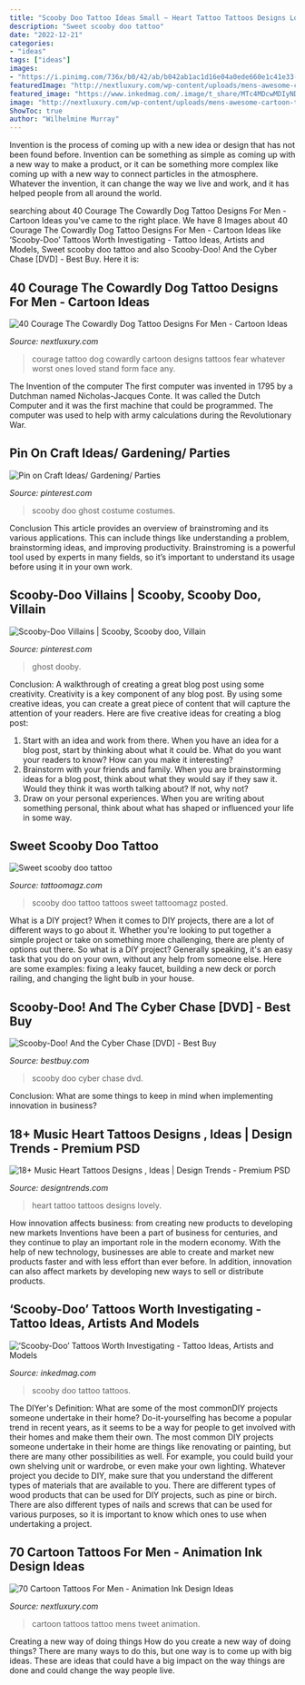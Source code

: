 ```yaml
---
title: "Scooby Doo Tattoo Ideas Small ~ Heart Tattoo Tattoos Designs Lovely"
description: "Sweet scooby doo tattoo"
date: "2022-12-21"
categories:
- "ideas"
tags: ["ideas"]
images:
- "https://i.pinimg.com/736x/b0/42/ab/b042ab1ac1d16e04a0ede660e1c41e33--scooby-doo-knight.jpg"
featuredImage: "http://nextluxury.com/wp-content/uploads/mens-awesome-cartoon-tattoo-ideas.jpg"
featured_image: "https://www.inkedmag.com/.image/t_share/MTc4MDcwMDIyNDI4NTY3MTQ5/new-project.png"
image: "http://nextluxury.com/wp-content/uploads/mens-awesome-cartoon-tattoo-ideas.jpg"
ShowToc: true
author: "Wilhelmine Murray"
---
```



Invention is the process of coming up with a new idea or design that has not been found before. Invention can be something as simple as coming up with a new way to make a product, or it can be something more complex like coming up with a new way to connect particles in the atmosphere. Whatever the invention, it can change the way we live and work, and it has helped people from all around the world.

	

		
searching about 40 Courage The Cowardly Dog Tattoo Designs For Men - Cartoon Ideas you've came to the right place. We have 8 Images about 40 Courage The Cowardly Dog Tattoo Designs For Men - Cartoon Ideas like ‘Scooby-Doo’ Tattoos Worth Investigating - Tattoo Ideas, Artists and Models, Sweet scooby doo tattoo and also Scooby-Doo! And the Cyber Chase [DVD] - Best Buy. Here it is:
		
    
## 40 Courage The Cowardly Dog Tattoo Designs For Men - Cartoon Ideas

<img loading=lazy src="http://nextluxury.com/wp-content/uploads/cool-male-courage-the-cowardly-dog-tattoo-designs.jpg" onerror="this.onerror=null;this.src='https://tse2.mm.bing.net/th?id=OIP.yIytFObv4WkmuBs1hIHI7QHaHa&amp;pid=15.1';" alt="40 Courage The Cowardly Dog Tattoo Designs For Men - Cartoon Ideas">

_Source: nextluxury.com_

>courage tattoo dog cowardly cartoon designs tattoos fear whatever worst ones loved stand form face any. 

	

The Invention of the computer
The first computer was invented in 1795 by a Dutchman named Nicholas-Jacques Conte. It was called the Dutch Computer and it was the first machine that could be programmed. The computer was used to help with army calculations during the Revolutionary War.

    
## Pin On Craft Ideas/ Gardening/ Parties

<img loading=lazy src="https://i.pinimg.com/736x/ed/8b/32/ed8b3241274831afc793cc99e492fef3--scooby-doo-costumes-ghost-costumes.jpg" onerror="this.onerror=null;this.src='https://tse4.mm.bing.net/th?id=OIP.RkxZWP4kk4De-x85ls79SAEsDH&amp;pid=15.1';" alt="Pin on Craft Ideas/ Gardening/ Parties">

_Source: pinterest.com_

>scooby doo ghost costume costumes. 

	

Conclusion
This article provides an overview of brainstroming and its various applications. This can include things like understanding a problem, brainstorming ideas, and improving productivity. Brainstroming is a powerful tool used by experts in many fields, so it’s important to understand its usage before using it in your own work.

    
## Scooby-Doo Villains | Scooby, Scooby Doo, Villain

<img loading=lazy src="https://i.pinimg.com/736x/b0/42/ab/b042ab1ac1d16e04a0ede660e1c41e33--scooby-doo-knight.jpg" onerror="this.onerror=null;this.src='https://tse1.mm.bing.net/th?id=OIP.gEPIn1UIYsfj4ivF1YV_dgHaFj&amp;pid=15.1';" alt="Scooby-Doo Villains | Scooby, Scooby doo, Villain">

_Source: pinterest.com_

>ghost dooby. 

	

Conclusion: A walkthrough of creating a great blog post using some creativity.
Creativity is a key component of any blog post. By using some creative ideas, you can create a great piece of content that will capture the attention of your readers. Here are five creative ideas for creating a blog post: 
1. Start with an idea and work from there. When you have an idea for a blog post, start by thinking about what it could be. What do you want your readers to know? How can you make it interesting? 
2. Brainstorm with your friends and family. When you are brainstorming ideas for a blog post, think about what they would say if they saw it. Would they think it was worth talking about? If not, why not? 
3. Draw on your personal experiences. When you are writing about something personal, think about what has shaped or influenced your life in some way.

    
## Sweet Scooby Doo Tattoo

<img loading=lazy src="http://tattoomagz.com/wp-content/uploads/Sweet-scooby-doo-tattoo-900x675.jpg" onerror="this.onerror=null;this.src='https://tse1.mm.bing.net/th?id=OIP.ZvNgv1zXbwL05ejXpUQIQgHaFj&amp;pid=15.1';" alt="Sweet scooby doo tattoo">

_Source: tattoomagz.com_

>scooby doo tattoo tattoos sweet tattoomagz posted. 

	

What is a DIY project?
When it comes to DIY projects, there are a lot of different ways to go about it. Whether you're looking to put together a simple project or take on something more challenging, there are plenty of options out there. So what is a DIY project? Generally speaking, it's an easy task that you do on your own, without any help from someone else. Here are some examples: fixing a leaky faucet, building a new deck or porch railing, and changing the light bulb in your house.

    
## Scooby-Doo! And The Cyber Chase [DVD] - Best Buy

<img loading=lazy src="https://pisces.bbystatic.com/image2/BestBuy_US/images/products/1411/14115352_so.jpg" onerror="this.onerror=null;this.src='https://tse3.mm.bing.net/th?id=OIP.0bfPPSmVGM7WAJQWtyz75AHaKl&amp;pid=15.1';" alt="Scooby-Doo! And the Cyber Chase [DVD] - Best Buy">

_Source: bestbuy.com_

>scooby doo cyber chase dvd. 

	

Conclusion: What are some things to keep in mind when implementing innovation in business?
 

    
## 18+ Music Heart Tattoos Designs , Ideas | Design Trends - Premium PSD

<img loading=lazy src="https://images.designtrends.com/wp-content/uploads/2016/02/28132944/Lovely-Music-Heart-Tattoo-Design-For-Women.jpg" onerror="this.onerror=null;this.src='https://tse2.mm.bing.net/th?id=OIP.JbpxFJyWEMyR0YsthEDNYAHaJQ&amp;pid=15.1';" alt="18+ Music Heart Tattoos Designs , Ideas | Design Trends - Premium PSD">

_Source: designtrends.com_

>heart tattoo tattoos designs lovely. 

	

How innovation affects business: from creating new products to developing new markets
Inventions have been a part of business for centuries, and they continue to play an important role in the modern economy. With the help of new technology, businesses are able to create and market new products faster and with less effort than ever before. In addition, innovation can also affect markets by developing new ways to sell or distribute products.

    
## ‘Scooby-Doo’ Tattoos Worth Investigating - Tattoo Ideas, Artists And Models

<img loading=lazy src="https://www.inkedmag.com/.image/t_share/MTc4MDcwMDIyNDI4NTY3MTQ5/new-project.png" onerror="this.onerror=null;this.src='https://tse2.mm.bing.net/th?id=OIP.pw4xXF9HwGxnpgaRX_B5NQHaD4&amp;pid=15.1';" alt="‘Scooby-Doo’ Tattoos Worth Investigating - Tattoo Ideas, Artists and Models">

_Source: inkedmag.com_

>scooby doo tattoo tattoos. 

	

The DIYer's Definition: What are some of the most commonDIY projects someone undertake in their home?
Do-it-yourselfing has become a popular trend in recent years, as it seems to be a way for people to get involved with their homes and make them their own. The most common DIY projects someone undertake in their home are things like renovating or painting, but there are many other possibilities as well. For example, you could build your own shelving unit or wardrobe, or even make your own lighting.
Whatever project you decide to DIY, make sure that you understand the different types of materials that are available to you. There are different types of wood products that can be used for DIY projects, such as pine or birch. There are also different types of nails and screws that can be used for various purposes, so it is important to know which ones to use when undertaking a project.

    
## 70 Cartoon Tattoos For Men - Animation Ink Design Ideas

<img loading=lazy src="http://nextluxury.com/wp-content/uploads/mens-awesome-cartoon-tattoo-ideas.jpg" onerror="this.onerror=null;this.src='https://tse4.mm.bing.net/th?id=OIP.14Q5S9PoCzwDx_aStlYiNgHaHa&amp;pid=15.1';" alt="70 Cartoon Tattoos For Men - Animation Ink Design Ideas">

_Source: nextluxury.com_

>cartoon tattoos tattoo mens tweet animation. 

	

Creating a new way of doing things
How do you create a new way of doing things? There are many ways to do this, but one way is to come up with big ideas. These are ideas that could have a big impact on the way things are done and could change the way people live.

